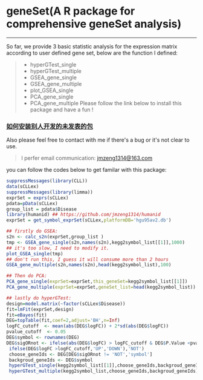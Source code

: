 # geneSet(A R package for comprehensive geneSet analysis)
------
So far, we provide 3 basic statistic analysis for the expression matrix according to user defined gene set, below are the function I defined:
> * hyperGTest_single
> * hyperGTest_multiple
> * GSEA_gene_single
> * GSEA_gene_multiple
> * plot_GSEA_single
> * PCA_gene_single
> * PCA_gene_multiple 
Please follow the link below to install this package and have a fun !
### [如何安装别人开发的未发表的包](http://www.bio-info-trainee.com/2092.html)

Also please feel free to contact with me if there's a bug or it's not clear to use.
>  I perfer email communication: jmzeng1314@163.com 

you can follow the codes below to get familar with this package:
```R
suppressMessages(library(CLL))
data(sCLLex)
suppressMessages(library(limma))
exprSet = exprs(sCLLex)
pdata=pData(sCLLex)
group_list = pdata$Disease
library(humanid) ## https://github.com/jmzeng1314/humanid
exprSet = get_symbol_exprSet(sCLLex,platformDB='hgu95av2.db')

## firstly do GSEA:
s2n <- calc_s2n(exprSet,group_list ) 
tmp <- GSEA_gene_single(s2n,names(s2n),kegg2symbol_list[[1]],1000)
## it's too slow, I need to modify it.
plot_GSEA_single(tmp)
## don't run this, I guess it will consume more than 2 hours
GSEA_gene_multiple(s2n,names(s2n),head(kegg2symbol_list),100)

## Then do PCA:
PCA_gene_single(exprSet=exprSet,this_geneSet=kegg2symbol_list[[1]])
PCA_gene_multiple(exprSet=exprSet,geneSet_list=head(kegg2symbol_list))

## lastly do hyperGTest:
design=model.matrix(~factor(sCLLex$Disease))
fit=lmFit(exprSet,design)
fit=eBayes(fit)
DEG=topTable(fit,coef=2,adjust='BH',n=Inf)
logFC_cutoff  <- mean(abs(DEG$logFC)) + 2*sd(abs(DEG$logFC))
pvalue_cutoff  <- 0.05
DEG$symbol <- rownames(DEG)
DEG$sigORnot <- ifelse(abs(DEG$logFC) > logFC_cutoff & DEG$P.Value <pvalue_cutoff ,
 ifelse(DEG$logFC >logFC_cutoff,'UP','DOWN'),'NOT')
 choose_geneIds <- DEG[DEG$sigORnot != 'NOT','symbol']
 backgroud_geneIds <- DEG$symbol
 hyperGTest_single(kegg2symbol_list[[1]],choose_geneIds,backgroud_geneIds)
 hyperGTest_multiple(kegg2symbol_list,choose_geneIds,backgroud_geneIds)
 
```



